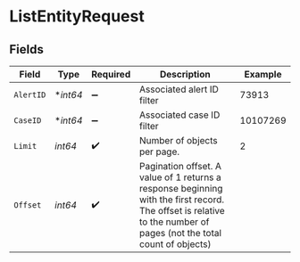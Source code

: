 # ListEntityRequest


## Fields

| Field                                                                                                                                                              | Type                                                                                                                                                               | Required                                                                                                                                                           | Description                                                                                                                                                        | Example                                                                                                                                                            |
| ------------------------------------------------------------------------------------------------------------------------------------------------------------------ | ------------------------------------------------------------------------------------------------------------------------------------------------------------------ | ------------------------------------------------------------------------------------------------------------------------------------------------------------------ | ------------------------------------------------------------------------------------------------------------------------------------------------------------------ | ------------------------------------------------------------------------------------------------------------------------------------------------------------------ |
| `AlertID`                                                                                                                                                          | **int64*                                                                                                                                                           | :heavy_minus_sign:                                                                                                                                                 | Associated alert ID filter                                                                                                                                         | 73913                                                                                                                                                              |
| `CaseID`                                                                                                                                                           | **int64*                                                                                                                                                           | :heavy_minus_sign:                                                                                                                                                 | Associated case ID filter                                                                                                                                          | 10107269                                                                                                                                                           |
| `Limit`                                                                                                                                                            | *int64*                                                                                                                                                            | :heavy_check_mark:                                                                                                                                                 | Number of objects per page.                                                                                                                                        | 2                                                                                                                                                                  |
| `Offset`                                                                                                                                                           | *int64*                                                                                                                                                            | :heavy_check_mark:                                                                                                                                                 | Pagination offset. A value of 1 returns a response beginning with the first record. The offset is relative to the number of pages (not the total count of objects) |                                                                                                                                                                    |